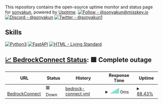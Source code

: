 This repository contains the open-source uptime monitor and status page for [sonyakun](https://sonyakun.github.io/sonyakun), powered by [Upptime](https://github.com/upptime/upptime).
[![Follow - @sonyakun@misskey.io](https://img.shields.io/static/v1?label=Follow&message=%40sonyakun%40misskey.io&color=2ea44f&logo=misskey)](https://misskey.io/@sonyakun) [![Discord - @sonyakun](https://img.shields.io/static/v1?label=Discord&message=%40sonyakun&color=blue&logo=Discord)](https://twitter.com/sonyakun1) [![Twitter - @sonyakun1](https://img.shields.io/static/v1?label=Twitter&message=%40sonyakun1&color=blue&logo=X)](https://twitter.com/sonyakun1)

## Skills

[![Python3](https://img.shields.io/static/v1?label=&message=Python3&color=yellow&logo=python)](https://python.org) [![FastAPI](https://img.shields.io/static/v1?label=&message=FastAPI&color=%235e5e5e&logo=FastAPI)](https://fastapi.tiangolo.com/ja/) [![HTML  - Living Standard](https://img.shields.io/static/v1?label=HTML+&message=Living+Standard&color=%23E34F26&logo=html5)](https://html.spec.whatwg.org/multipage/)

## [📈 BedrockConnect Status](https://bc.sonyakun.com): <!--live status--> **🟥 Complete outage**

<!--start: status pages-->
<!-- This summary is generated by Upptime (https://github.com/upptime/upptime) -->
<!-- Do not edit this manually, your changes will be overwritten -->
<!-- prettier-ignore -->
| URL | Status | History | Response Time | Uptime |
| --- | ------ | ------- | ------------- | ------ |
| <img alt="" src="https://icons.duckduckgo.com/ip3/bcstat.sonyakun.com.ico" height="13"> [BedrockConnect](https://bcstat.sonyakun.com:50212) | 🟥 Down | [bedrock-connect.yml](https://github.com/sonyakun/sonyakun/commits/HEAD/history/bedrock-connect.yml) | <details><summary><img alt="Response time graph" src="./graphs/bedrock-connect/response-time-week.png" height="20"> 0ms</summary><br><a href="https://sonyakun.github.io/sonyakun/history/bedrock-connect"><img alt="Response time 0" src="https://img.shields.io/endpoint?url=https%3A%2F%2Fraw.githubusercontent.com%2Fsonyakun%2Fsonyakun%2FHEAD%2Fapi%2Fbedrock-connect%2Fresponse-time.json"></a><br><a href="https://sonyakun.github.io/sonyakun/history/bedrock-connect"><img alt="24-hour response time 0" src="https://img.shields.io/endpoint?url=https%3A%2F%2Fraw.githubusercontent.com%2Fsonyakun%2Fsonyakun%2FHEAD%2Fapi%2Fbedrock-connect%2Fresponse-time-day.json"></a><br><a href="https://sonyakun.github.io/sonyakun/history/bedrock-connect"><img alt="7-day response time 0" src="https://img.shields.io/endpoint?url=https%3A%2F%2Fraw.githubusercontent.com%2Fsonyakun%2Fsonyakun%2FHEAD%2Fapi%2Fbedrock-connect%2Fresponse-time-week.json"></a><br><a href="https://sonyakun.github.io/sonyakun/history/bedrock-connect"><img alt="30-day response time 0" src="https://img.shields.io/endpoint?url=https%3A%2F%2Fraw.githubusercontent.com%2Fsonyakun%2Fsonyakun%2FHEAD%2Fapi%2Fbedrock-connect%2Fresponse-time-month.json"></a><br><a href="https://sonyakun.github.io/sonyakun/history/bedrock-connect"><img alt="1-year response time 0" src="https://img.shields.io/endpoint?url=https%3A%2F%2Fraw.githubusercontent.com%2Fsonyakun%2Fsonyakun%2FHEAD%2Fapi%2Fbedrock-connect%2Fresponse-time-year.json"></a></details> | <details><summary><a href="https://sonyakun.github.io/sonyakun/history/bedrock-connect">88.43%</a></summary><a href="https://sonyakun.github.io/sonyakun/history/bedrock-connect"><img alt="All-time uptime 88.43%" src="https://img.shields.io/endpoint?url=https%3A%2F%2Fraw.githubusercontent.com%2Fsonyakun%2Fsonyakun%2FHEAD%2Fapi%2Fbedrock-connect%2Fuptime.json"></a><br><a href="https://sonyakun.github.io/sonyakun/history/bedrock-connect"><img alt="24-hour uptime 88.43%" src="https://img.shields.io/endpoint?url=https%3A%2F%2Fraw.githubusercontent.com%2Fsonyakun%2Fsonyakun%2FHEAD%2Fapi%2Fbedrock-connect%2Fuptime-day.json"></a><br><a href="https://sonyakun.github.io/sonyakun/history/bedrock-connect"><img alt="7-day uptime 88.43%" src="https://img.shields.io/endpoint?url=https%3A%2F%2Fraw.githubusercontent.com%2Fsonyakun%2Fsonyakun%2FHEAD%2Fapi%2Fbedrock-connect%2Fuptime-week.json"></a><br><a href="https://sonyakun.github.io/sonyakun/history/bedrock-connect"><img alt="30-day uptime 88.43%" src="https://img.shields.io/endpoint?url=https%3A%2F%2Fraw.githubusercontent.com%2Fsonyakun%2Fsonyakun%2FHEAD%2Fapi%2Fbedrock-connect%2Fuptime-month.json"></a><br><a href="https://sonyakun.github.io/sonyakun/history/bedrock-connect"><img alt="1-year uptime 88.43%" src="https://img.shields.io/endpoint?url=https%3A%2F%2Fraw.githubusercontent.com%2Fsonyakun%2Fsonyakun%2FHEAD%2Fapi%2Fbedrock-connect%2Fuptime-year.json"></a></details>

<!--end: status pages-->

